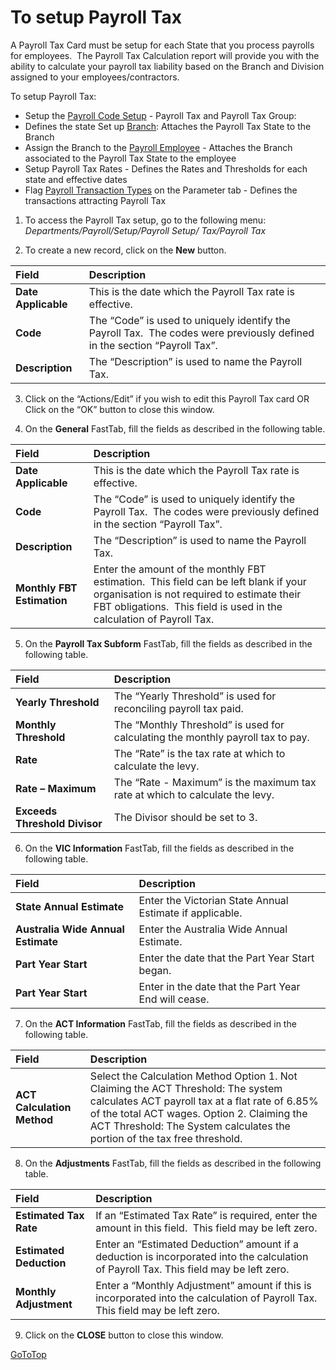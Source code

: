 # To setup Payroll Tax

A Payroll Tax Card must be setup for each State that you process payrolls for employees.  The Payroll Tax Calculation report will
provide you with the ability to calculate your payroll tax liability based on the Branch and Division assigned to your employees/contractors.

To setup Payroll Tax:

- Setup the [Payroll Code Setup](au-payroll-setup-payroll-codes.md) - Payroll Tax and Payroll Tax Group: 
- Defines the state Set up [Branch](au-payroll-setup-branches.md): Attaches the Payroll Tax State to the Branch
- Assign the Branch to the [Payroll Employee](au-payroll-create-payroll-employee.md) - Attaches the Branch associated to the Payroll Tax State to the employee
- Setup Payroll Tax Rates - Defines the Rates and Thresholds for each state and effective dates
- Flag [Payroll Transaction Types](au-payroll-setup-pay-transaction-types.md) on the Parameter tab - Defines the transactions attracting Payroll Tax

1.  To access the Payroll Tax setup, go to the following menu: *Departments/Payroll/Setup/Payroll Setup/ Tax/Payroll Tax*

2.  To create a new record, click on the **New** button.
  
|Field|Description|  
|:---------------------------------|:---------------------------------------|  
|**Date Applicable**|This is the date which the Payroll Tax rate is effective.|
|**Code**|The “Code” is used to uniquely identify the Payroll Tax.  The codes were previously defined in the section “Payroll Tax”.|
|**Description**|The “Description” is used to name the Payroll Tax.|

3.  Click on the “Actions/Edit” if you wish to edit this Payroll Tax card OR Click on the “OK” button to close this window.

4.  On the **General** FastTab, fill the fields as described in the following table.

|Field|Description|  
|:---------------------------------|:---------------------------------------|    
|**Date Applicable**|This is the date which the Payroll Tax rate is effective.|
|**Code**|The “Code” is used to uniquely identify the Payroll Tax.  The codes were previously defined in the section “Payroll Tax”.|
|**Description**|The “Description” is used to name the Payroll Tax.|  
|**Monthly FBT Estimation**|Enter the amount of the monthly FBT estimation.  This field can be left blank if your organisation is not required to estimate their FBT obligations.  This field is used in the calculation of Payroll Tax.|

5.  On the **Payroll Tax Subform** FastTab, fill the fields as described in the following table.

|Field|Description|  
|:---------------------------------|:---------------------------------------|   
|**Yearly Threshold**|The “Yearly Threshold” is used for reconciling payroll tax paid.|
|**Monthly Threshold**|The “Monthly Threshold” is used for calculating the monthly payroll tax to pay.|
|**Rate**|The “Rate” is the tax rate at which to calculate the levy.|
|**Rate – Maximum**|The “Rate - Maximum” is the maximum tax rate at which to calculate the levy.|
|**Exceeds Threshold Divisor**|The Divisor should be set to 3.|

6.  On the **VIC Information** FastTab, fill the fields as described in the following table.

|Field|Description|  
|:---------------------------------|:---------------------------------------|    
|**State Annual Estimate**|Enter the Victorian State Annual Estimate if applicable.|
|**Australia Wide Annual Estimate**|Enter the Australia Wide Annual Estimate.|
|**Part Year Start**|Enter the date that the Part Year Start began.|
|**Part Year Start**|Enter in the date that the Part Year End will cease.|

7.  On the **ACT Information** FastTab, fill the fields as described in the following table.

|Field|Description|  
|:---------------------------------|:---------------------------------------|   
|**ACT Calculation Method**|Select the Calculation Method Option 1. Not Claiming the ACT Threshold: The system calculates ACT payroll tax at a flat rate of 6.85% of the total ACT wages. Option 2. Claiming the ACT Threshold: The System calculates the portion of the tax free threshold.|

8.  On the **Adjustments** FastTab, fill the fields as described in the following table.

|Field|Description|  
|:---------------------------------|:---------------------------------------|   
|**Estimated Tax Rate**|If an “Estimated Tax Rate” is required, enter the amount in this field.  This field may be left zero.|
|**Estimated Deduction**|Enter an “Estimated Deduction” amount if a deduction is incorporated into the calculation of Payroll Tax. This field may be left zero.|
|**Monthly Adjustment**|Enter a “Monthly Adjustment” amount if this is incorporated into the calculation of Payroll Tax.  This field may be left zero.|

9.  Click on the **CLOSE** button to close this window.
  
 
[GoToTop](#to-setup-payroll-tax)
